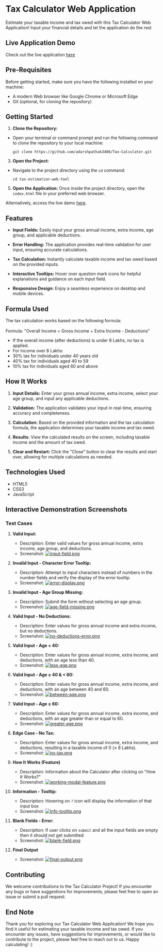 # Tax Calculator Web Application
Estimate your taxable income and tax owed with this Tax Calculator Web Application! Input your financial details and let the application do the rest

## Live Application Demo
Check out the live application [here](https://adarshpathak3408.github.io/Tax-Calculator/)

## Pre-Requisites

Before getting started, make sure you have the following installed on your machine:

- A modern Web browser like Google Chrome or Microsoft Edge
- Git (optional, for cloning the repository)

## Getting Started

1. **Clone the Repository:**
  - Open your terminal or command prompt and run the following command to clone the repository to your local machine:

    ```
    git clone https://github.com/adarshpathak3408/Tax-Calculator.git
    ```

3. **Open the Project:**
  - Navigate to the project directory using the `cd` command:

    ```
    cd tax-estimation-web-tool
    ```

5. **Open the Application:** Once inside the project directory, open the `index.html` file in your preferred web browser.

Alternatively, access the live demo [here](https://adarshpathak3408.github.io/Tax-Calculator/).

## Features

- **Input Fields:** Easily input your gross annual income, extra income, age group, and applicable deductions.

- **Error Handling:** The application provides real-time validation for user input, ensuring accurate calculations.

- **Tax Calculation:** Instantly calculate taxable income and tax owed based on the provided inputs.

- **Interactive Tooltips:** Hover over question mark icons for helpful explanations and guidance on each input field.

- **Responsive Design:** Enjoy a seamless experience on desktop and mobile devices.

## Formula Used 

The tax calculation works based on the following formula:
<br>
<br>
  Formula: "Overall Income = Gross Income + Extra Income - Deductions"
  
- If the overall income (after deductions) is under 8 Lakhs, no tax is applied.
- For income over 8 Lakhs:
- 30% tax for individuals under 40 years old
- 40% tax for individuals aged 40 to 59
- 10% tax for individuals aged 60 and above

## How It Works

1. **Input Details:** Enter your gross annual income, extra income, select your age group, and input any applicable deductions.

2. **Validation:** The application validates your input in real-time, ensuring accuracy and completeness.

3. **Calculation:** Based on the provided information and the tax calculation formula, the application determines your taxable income and tax owed.

4. **Results:** View the calculated results on the screen, including taxable income and the amount of tax owed.

5. **Clear and Restart:** Click the "Close" button to clear the results and start over, allowing for multiple calculations as needed.

## Technologies Used

- HTML5
- CSS3
- JavaScript

## Interactive Demonstration Screenshots

### Test Cases

1. **Valid Input:**
   - Description: Enter valid values for gross annual income, extra income, age group, and deductions.
   - Screenshot: [![input-field.png](https://i.postimg.cc/MKkySdJm/01.png)](https://postimg.cc/Z0c9PPRW)

2. **Invalid Input - Character Error Tooltip:**
   - Description: Attempt to input characters instead of numbers in the number fields and verify the display of the error tooltip.
   - Screenshot: [![error-display.png](https://i.postimg.cc/J7cMKzxc/011.png)](https://postimg.cc/qgRPv09z)
  
3. **Invalid Input - Age Group Missing:**
   - Description: Submit the form without selecting an age group.
   - Screenshot: [![age-field-missing.png](https://i.postimg.cc/hvGy9sMY/03.png)](https://postimg.cc/bDK9PQ70)

4. **Valid Input - No Deductions:**
   - Description: Enter values for gross annual income and extra income, but no deductions.
   - Screenshot: [![no-deductions-error.png](https://i.postimg.cc/d0q8k15H/012.png)](https://postimg.cc/9Dn4sW5Z)

5. **Valid Input - Age < 40:**
   - Description: Enter values for gross annual income, extra income, and deductions, with an age less than 40.
   - Screenshot: [![less-age.png](https://i.postimg.cc/zXGvghNR/015.png)](https://postimg.cc/8sxT8jj1)

6. **Valid Input - Age ≥ 40 & < 60:**
   - Description: Enter values for gross annual income, extra income, and deductions, with an age between 40 and 60.
   - Screenshot: [![between-age.png](https://i.postimg.cc/R0Bzcrtb/016.png)](https://postimg.cc/bZ3MhB3Q)

7. **Valid Input - Age ≥ 60:**
   - Description: Enter values for gross annual income, extra income, and deductions, with an age greater than or equal to 60.
   - Screenshot: [![greater-age.png](https://i.postimg.cc/SKDtjHf9/017.png)](https://postimg.cc/1gVKjCTR)

8. **Edge Case - No Tax:**
   - Description: Enter values for gross annual income, extra income, and deductions, resulting in a taxable income of 0 (≤ 8 Lakhs).
   - Screenshot: [![no-tax.png](https://i.postimg.cc/QCk6GPCV/image.png)](https://postimg.cc/SYRLcgWp)

9. **How It Works (Feature)**
   - Description: Information about the Calculator after clicking on "How It Works?"
   - Screenshot: [![working-modal-feature.png](https://i.postimg.cc/63xSkCcj/image.png)](https://postimg.cc/mcV8Mz0C)

10. **Information - Tooltip:**
    - Description: Hovering on `?` icon will display the information of that input box
    - Screenshot: [![info-tooltip.png](https://i.postimg.cc/SsK8NvgJ/image.png)](https://postimg.cc/VS35KDQ8)

11. **Blank Fields - Error:**
    - Description: If user clicks on `submit` and all the input fields are empty then it should not get submitted
    - Screenshot: [![blank-field.png](https://i.postimg.cc/8cppL7F5/image.png)](https://postimg.cc/njWfJcGb)

12. **Final Output**
    - Screenshot: [![final-output.png](https://i.postimg.cc/sft2xgmp/image.png)](https://postimg.cc/0r0vHxLQ)

## Contributing

We welcome contributions to the Tax Calculator Project! If you encounter any bugs or have suggestions for improvements, please feel free to open an issue or submit a pull request.

## End Note

Thank you for exploring our Tax Calculator Web Application! We hope you find it useful for estimating your taxable income and tax owed. If you encounter any issues, have suggestions for improvements, or would like to contribute to the project, please feel free to reach out to us. Happy calculating! :)
